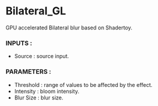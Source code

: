 # Bilateral_GL

GPU accelerated Bilateral blur based on Shadertoy.

### INPUTS :
- Source : source input.


### PARAMETERS :
- Threshold : range of values to be affected by the effect.
- Intensity : bloom intensity.
- Blur Size : blur size.